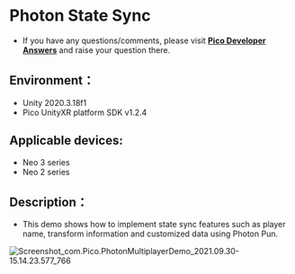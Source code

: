 # Photon State Sync 

- If you have any questions/comments, please visit [**Pico Developer Answers**](https://devanswers.pico-interactive.com/) and raise your question there.

## Environment：

- Unity 2020.3.18f1
- Pico UnityXR platform SDK v1.2.4

## Applicable devices:

- Neo 3 series
- Neo 2 series

## Description：

- This demo shows how to implement state sync features such as player name, transform information and customized data using Photon Pun.

![Screenshot_com.Pico.PhotonMultiplayerDemo_2021.09.30-15.14.23.577_766](https://github.com/picoxr/Photon-state-sync/blob/main/ScreenShot/Screenshot_com.Pico.PhotonMultiplayerDemo_2021.09.30-15.14.23.577_766.jpeg)
